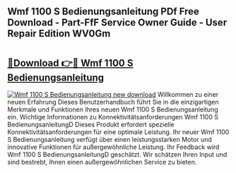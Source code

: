 ## Wmf 1100 S Bedienungsanleitung PDf Free Download - Part-FfF Service Owner Guide - User Repair Edition WV0Gm

# <h2><a href="http://df4o50.blite.top/?on=Wmf+1100+S+Bedienungsanleitung">🔗Download 👉🔴 Wmf 1100 S Bedienungsanleitung</a></h2>

[![Wmf 1100 S Bedienungsanleitung new download](https://i.imgur.com/lujVjoI.png)](http://df4o50.blite.top/?on=Wmf+1100+S+Bedienungsanleitung)
Willkommen zu einer neuen Erfahrung Dieses Benutzerhandbuch führt Sie in die einzigartigen Merkmale und Funktionen Ihres neuen Wmf 1100 S Bedienungsanleitung ein. Wichtige Informationen zu Konnektivitätsanforderungen Wmf 1100 S BedienungsanleitungD Dieses Produkt erfordert spezielle Konnektivitätsanforderungen für eine optimale Leistung. Ihr neuer Wmf 1100 S Bedienungsanleitung verfügt über einen leistungsstarken Motor und innovative Funktionen für außergewöhnliche Leistung. Ihr Feedback wird Wmf 1100 S BedienungsanleitungD geschätzt. Wir schätzen Ihren Input und sind bestrebt, Ihnen einen außergewöhnlichen Service zu bieten.
